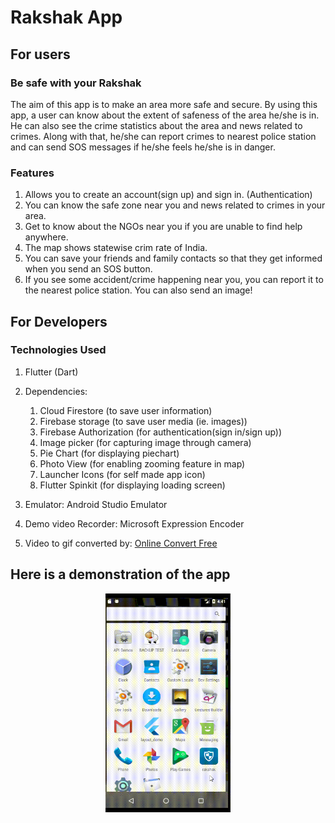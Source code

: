 # Rakshak App

## For users

### Be safe with your Rakshak
The aim of this app is to make an area more safe and secure. By using this app, a user can know about the extent of safeness of the area he/she is in. He can also see the crime statistics about the area and news related to crimes. Along with that, he/she can report crimes to nearest police station and can send SOS messages if he/she feels he/she is in danger.

### Features
1. Allows you to create an account(sign up) and sign in. (Authentication)
2. You can know the safe zone near you and news related to crimes in your area.
3. Get to know about the NGOs near you if you are unable to find help anywhere.
4. The map shows statewise crim rate of India.
5. You can save your friends and family contacts so that they get informed when you send an SOS button. 
6. If you see some accident/crime happening near you, you can report it to the nearest police station. You can also send an image!

## For Developers

### Technologies Used
1. Flutter (Dart)
2. Dependencies:
    1. Cloud Firestore (to save user information)
    2. Firebase storage (to save user media (ie. images))
    3. Firebase Authorization (for authentication(sign in/sign up))
    4. Image picker (for capturing image through camera)
    5. Pie Chart (for displaying piechart)
    6. Photo View (for enabling zooming feature in map)
    7. Launcher Icons (for self made app icon)
    8. Flutter Spinkit (for displaying loading screen)

3. Emulator: Android Studio Emulator
4. Demo video Recorder: Microsoft Expression Encoder
5. Video to gif converted by: [Online Convert Free](https://onlineconvertfree.com/convert-format/wmv-to-gif/)

## Here is a demonstration of the app

<p align="center">
  <img width="200" height="350" src="https://github.com/anchal27sri/Flutter-Apps/blob/master/rakshak/project_images/picture_compress.gif?raw=true">
</p>
